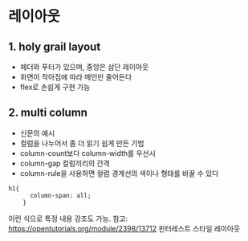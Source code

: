 # 레이아웃

## 1. holy grail layout
* 헤더와 푸터가 있으며, 중앙은 삼단 레이아웃
* 화면이 작아짐에 따라 메인만 줄어든다
* flex로 손쉽게 구현 가능 

## 2. multi column
* 신문의 예시
* 컬럼을 나누어서 좀 더 읽기 쉽게 만든 기법
* column-count보다 column-width를 우선시
* column-gap 컬럼끼리의 간격
* column-rule을 사용하면 컬럼 경계선의 색이나 형태를 바꿀 수 있다
```
h1{
      column-span: all;
    }
```
이런 식으로 특정 내용 강조도 가능.
참고: https://opentutorials.org/module/2398/13712 핀터레스트 스타일 레이아웃